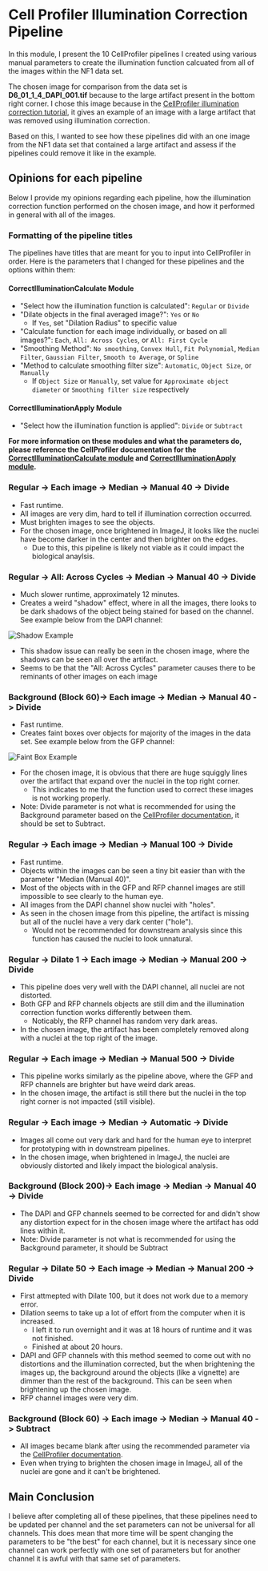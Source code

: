 # Cell Profiler Illumination Correction Pipeline

In this module, I present the 10 CellProfiler pipelines I created using various manual parameters to create the illumination function calcuated from all of the images within the NF1 data set.

The chosen image for comparison from the data set is **D6_01_1_4_DAPI_001.tif** because to the large artifact present in the bottom right corner. 
I chose this image because in the [CellProfiler illumination correction tutorial](https://cellprofiler-examples.s3.amazonaws.com/ExampleIlluminationCorrection_Tutorial.pdf), it gives an example of an image with a large artifact that was removed using illumination correction. 

Based on this, I wanted to see how these pipelines did with an one image from the NF1 data set that contained a large artifact and assess if the pipelines could remove it like in the example.

## Opinions for each pipeline

Below I provide my opinions regarding each pipeline, how the illumination correction function performed on the chosen image, and how it performed in general with all of the images.

### Formatting of the pipeline titles

The pipelines have titles that are meant for you to input into CellProfiler in order. Here is the parameters that I changed for these pipelines and the options within them:

#### CorrectIlluminationCalculate Module

- "Select how the illumination function is calculated": `Regular` or `Divide`
- "Dilate objects in the final averaged image?": `Yes` or `No`
    - If `Yes`, set "Dilation Radius" to specific value
- "Calculate function for each image individually, or based on all images?": `Each`, `All: Across Cycles`, or `All: First Cycle` 
- "Smoothing Method": `No smoothing`, `Convex Hull`, `Fit Polynomial`, `Median Filter`, `Gaussian Filter`, `Smooth to Average`, or `Spline`
- "Method to calculate smoothing filter size": `Automatic`, `Object Size`, or `Manually`
    - If `Object Size` or `Manually`, set value for `Approximate object diameter` or `Smoothing filter size` respectively

#### CorrectIlluminationApply Module

- "Select how the illumination function is applied": `Divide` or `Subtract`

**For more information on these modules and what the parameters do, please reference the CellProfiler documentation for the [CorrectIlluminationCalculate module](http://d1zymp9ayga15t.cloudfront.net/content/Documentation/cp2.1_2.2manual/CorrectIlluminationCalculate.html) and [CorrectIlluminationApply module](http://d1zymp9ayga15t.cloudfront.net/content/Documentation/cp2.1_2.2manual/CorrectIlluminationApply.html).**

### Regular -> Each image -> Median -> Manual 40 -> Divide

- Fast runtime.
- All images are very dim, hard to tell if illumination correction occurred.
- Must brighten images to see the objects.
- For the chosen image, once brightened in ImageJ, it looks like the nuclei have become darker in the center and then brighter on the edges.
    - Due to this, this pipeline is likely not viable as it could impact the biological anaylsis.

### Regular -> All: Across Cycles -> Median -> Manual 40 -> Divide 

- Much slower runtime, approximately 12 minutes.
- Creates a weird "shadow" effect, where in all the images, there looks to be dark shadows of the object being stained for based on the channel. 
See example below from the DAPI channel:

![Shadow Example](Examples/Shadow_Example.png)

- This shadow issue can really be seen in the chosen image, where the shadows can be seen all over the artifact.
- Seems to be that the "All: Across Cycles" parameter causes there to be reminants of other images on each image

### Background (Block 60)-> Each image -> Median -> Manual 40 -> Divide

- Fast runtime.
- Creates faint boxes over objects for majority of the images in the data set. See example below from the GFP channel:

![Faint Box Example](Examples/Faint_Box_Example.png)


- For the chosen image, it is obvious that there are huge squiggly lines over the artifact that expand over the nuclei in the top right corner.
    - This indicates to me that the function used to correct these images is not working properly.
- Note: Divide parameter is not what is recommended for using the Background parameter based on the [CellProfiler documentation](http://d1zymp9ayga15t.cloudfront.net/content/Documentation/cp2.1_2.2manual/CorrectIlluminationApply.html), it should be set to Subtract.
    
### Regular -> Each image -> Median -> Manual 100 -> Divide

- Fast runtime.
- Objects within the images can be seen a tiny bit easier than with the parameter "Median (Manual 40)".
- Most of the objects with in the GFP and RFP channel images are still impossible to see clearly to the human eye.
- All images from the DAPI channel show nuclei with "holes".
- As seen in the chosen image from this pipeline, the artifact is missing but all of the nuclei have a very dark center ("hole").
    - Would not be recommended for downstream analysis since this function has caused the nuclei to look unnatural.

### Regular -> Dilate 1 -> Each image -> Median -> Manual 200 -> Divide

- This pipeline does very well with the DAPI channel, all nuclei are not distorted.
- Both GFP and RFP channels objects are still dim and the illumination correction function works differently between them.
    - Noticably, the RFP channel has random very dark areas.
- In the chosen image, the artifact has been completely removed along with a nuclei at the top right of the image.

### Regular -> Each image -> Median -> Manual 500 -> Divide

- This pipeline works similarly as the pipeline above, where the GFP and RFP channels are brighter but have weird dark areas.
- In the chosen image, the artifact is still there but the nuclei in the top right corner is not impacted (still visible).

### Regular -> Each image -> Median -> Automatic -> Divide

- Images all come out very dark and hard for the human eye to interpret for prototyping with in downstream pipelines.
- In the chosen image, when brightened in ImageJ, the nuclei are obviously distorted and likely impact the biological analysis.

### Background (Block 200)-> Each image -> Median -> Manual 40 -> Divide

- The DAPI and GFP channels seemed to be corrected for and didn't show any distortion expect for in the chosen image where the artifact has odd lines within it.
- Note: Divide parameter is not what is recommended for using the Background parameter, it should be Subtract 

### Regular -> Dilate 50 -> Each image -> Median -> Manual 200 -> Divide

- First attmepted with Dilate 100, but it does not work due to a memory error. 
- Dilation seems to take up a lot of effort from the computer when it is increased.
    - I left it to run overnight and it was at 18 hours of runtime and it was not finished.
    - Finished at about 20 hours.
- DAPI and GFP channels with this method seemed to come out with no distortions and the illumination corrected, but the when brightening the images up, the background around the objects (like a vignette) are dimmer than the rest of the background. 
This can be seen when brightening up the chosen image.
- RFP channel images were very dim.

### Background (Block 60) -> Each image -> Median -> Manual 40 -> Subtract

- All images became blank after using the recommended parameter via the [CellProfiler documentation](http://d1zymp9ayga15t.cloudfront.net/CPmanual/CorrectIlluminationApply.html).
- Even when trying to brighten the chosen image in ImageJ, all of the nuclei are gone and it can't be brightened.

## Main Conclusion

I believe after completing all of these pipelines, that these pipelines need to be updated per channel and the set parameters can not be universal for all channels. 
This does mean that more time will be spent changing the parameters to be "the best" for each channel, but it is necessary since one channel can work perfectly with one set of parameters but for another channel it is awful with that same set of parameters.